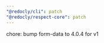 ```yaml
---
"@redocly/cli": patch
"@redocly/respect-core": patch
---
```


chore: bump form-data to 4.0.4 for v1
